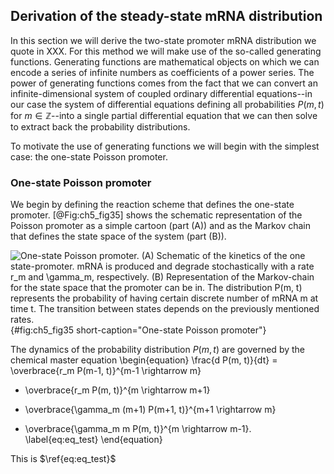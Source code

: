 ## Derivation of the steady-state mRNA distribution

In this section we will derive the two-state promoter mRNA distribution we quote
in XXX. For this method we will make use of the so-called generating functions.
Generating functions are mathematical objects on which we can encode a series of
infinite numbers as coefficients of a power series. The power of generating
functions comes from the fact that we can convert an infinite-dimensional system
of coupled ordinary differential equations--in our case the system of
differential equations defining all probabilities $P(m, t)$ for $m \in
\mathbb{Z}$--into a single partial differential equation that we can then solve
to extract back the probability distributions.

To motivate the use of generating functions we will begin with the simplest
case: the one-state Poisson promoter.

### One-state Poisson promoter

We begin by defining the reaction scheme that defines the one-state promoter.
[@Fig:ch5_fig35] shows the schematic representation of the Poisson promoter as a
simple cartoon (part (A)) and as the Markov chain that defines the state space
of the system (part (B)).

![**One-state Poisson promoter.** (A) Schematic of the kinetics of the one
state-promoter. mRNA is produced and degrade stochastically with a rate $r_m$
and $\gamma_m$, respectively. (B) Representation of the Markov-chain for the
state space that the promoter can be in. The distribution $P(m, t)$ represents
the probability of having certain discrete number of mRNA $m$ at time $t$. The
transition between states depends on the previously mentioned
rates.](ch5_fig35){#fig:ch5_fig35 short-caption="One-state Poisson promoter"}

The dynamics of the probability distribution $P(m, t)$ are governed by the
chemical master equation
\begin{equation}
\frac{d P(m, t)}{dt} = 
\overbrace{r_m P(m-1, t)}^{m-1 \rightarrow m}
- \overbrace{r_m P(m, t)}^{m \rightarrow m+1}
+ \overbrace{\gamma_m (m+1) P(m+1, t)}^{m+1 \rightarrow m}
- \overbrace{\gamma_m m P(m, t)}^{m \rightarrow m-1}.
\label{eq:eq_test}
\end{equation}

This is $\ref{eq:eq_test}$
